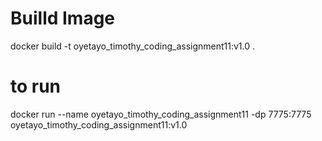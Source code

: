 # Builld Image
docker build -t oyetayo_timothy_coding_assignment11:v1.0 .
# to run
docker run --name oyetayo_timothy_coding_assignment11 -dp 7775:7775 oyetayo_timothy_coding_assignment11:v1.0